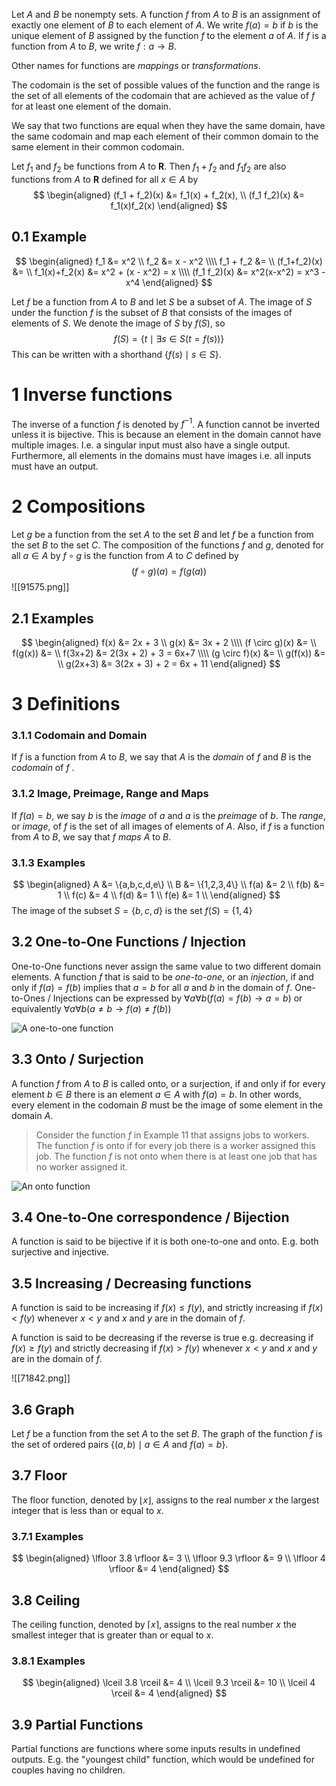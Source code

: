 Let $A$ and $B$ be nonempty sets. A function $f$ from $A$ to $B$ is an assignment of exactly one element of $B$ to each element of $A$. We write $f(a) = b$ if $b$ is the unique element of $B$ assigned by the function $f$ to the element $a$ of $A$. If $f$ is a function from $A$ to $B$, we write $f: a \rightarrow B$.

Other names for functions are *mappings* or *transformations*.

The codomain is the set of possible values of the function and the range is the set of all elements of the codomain that are achieved as the value of $f$ for at least one element of the domain.

We say that two functions are equal when they have the same domain, have the same codomain and map each element of their common domain to the same element in their common codomain.

Let $f_1$ and $f_2$ be functions from $A$ to $\mathbf{R}$. Then $f_1 + f_2$ and $f_1 f_2$ are also functions from $A$ to $\mathbf{R}$ defined for all $x \in A$ by
$$
\begin{aligned}
(f_1 + f_2)(x) &= f_1(x) + f_2(x), \\ 
(f_1 f_2)(x) &= f_1(x)f_2(x)
\end{aligned}
$$
## 0.1 Example
$$ 
\begin{aligned}
f_1 &= x^2 \\
f_2 &= x - x^2 \\\\
f_1 + f_2 &= \\ 
(f_1+f_2)(x) &= \\ 
f_1(x)+f_2(x) &= x^2 + (x - x^2) = x \\\\
(f_1 f_2)(x) &= x^2(x-x^2) = x^3 - x^4
\end{aligned}
$$

Let $f$ be a function from $A$ to $B$ and let $S$ be a subset of $A$. The image of $S$ under the function $f$ is the subset of $B$ that consists of the images of elements of $S$. We denote the image of $S$ by $f(S)$, so 
$$f(S) = \{t \mid \exists s \in S (t = f(s))\}$$
This can be written with a shorthand $\{f(s) \mid s \in S\}$.
# 1 Inverse functions
The inverse of a function $f$ is denoted by $f^{-1}$. A function cannot be inverted unless it is bijective. This is because an element in the domain cannot have multiple images. I.e. a singular input must also have a single output. Furthermore, all elements in the domains must have images i.e. all inputs must have an output.
# 2 Compositions
Let $g$ be a function from the set $A$ to the set $B$ and let $f$ be a function from the set $B$ to the set $C$. The composition of the functions $f$ and $g$, denoted for all $a \in A$ by $f \circ g$ is the function from $A$ to $C$ defined by
$$(f \circ g)(a) = f(g(a))$$
![[91575.png]]
## 2.1 Examples
$$ 
\begin{aligned}
f(x) &= 2x + 3 \\
g(x) &= 3x + 2 \\\\
(f \circ g)(x) &= \\
f(g(x)) &= \\
f(3x+2) &= 2(3x + 2) + 3 = 6x+7 \\\\
(g \circ f)(x) &= \\
g(f(x)) &= \\
g(2x+3) &= 3(2x + 3) + 2 = 6x + 11
\end{aligned}
$$
# 3 Definitions
### 3.1.1 Codomain and Domain
If $f$ is a function from $A$ to $B$, we say that $A$ is the *domain* of $f$ and $B$ is the *codomain* of $f$ .
### 3.1.2 Image, Preimage, Range and Maps
If $f(a)=b$, we say $b$ is the *image* of $a$ and $a$ is the *preimage* of $b$. The *range*, or *image*, of $f$ is the set of all images of elements of $A$. Also, if $f$ is a function from $A$ to $B$, we say that $f$ *maps* $A$ to $B$.
### 3.1.3 Examples
$$ 
\begin{aligned}
A &= \{a,b,c,d,e\} \\
B &= \{1,2,3,4\} \\
f(a) &= 2 \\
f(b) &= 1 \\
f(c) &= 4 \\
f(d) &= 1 \\
f(e) &= 1 \\
\end{aligned}
$$
The image of the subset $S=\{b,c,d\}$ is the set $f(S)=\{1,4\}$
## 3.2 One-to-One Functions / Injection
One-to-One functions never assign the same value to two different domain elements. A function $f$ that is said to be *one-to-one*, or an *injection*, if and only if $f(a)=f(b)$ implies that $a=b$ for all $a$ and $b$ in the domain of $f$. 
One-to-Ones / Injections can be expressed by $\forall a \forall b (f(a)=f(b) \rightarrow a = b)$ or equivalently $\forall a \forall b (a \neq b \rightarrow f(a) \neq f(b))$

![A one-to-one function](40091.png)
## 3.3 Onto / Surjection
A function $f$ from $A$ to $B$ is called onto, or a surjection, if and only if for every element $b \in B$ there is an element $a \in A$ with $f(a)=b$. In other words, every element in the codomain $B$ must be the image of some element in the domain $A$.

> Consider the function _f_ in Example 11 that assigns jobs to workers. The function _f_ is onto if for every job there is a worker assigned this job. The function _f_ is not onto when there is at least one job that has no worker assigned it.

![An onto function](69596.png)

## 3.4 One-to-One correspondence / Bijection
A function is said to be bijective if it is both one-to-one and onto. E.g. both surjective and injective.
## 3.5 Increasing / Decreasing functions
A function is said to be increasing if $f(x) \le f(y)$, and strictly increasing if $f(x) < f(y)$ whenever $x < y$ and $x$ and $y$ are in the domain of $f$.

A function is said to be decreasing if the reverse is true e.g. decreasing if $f(x) \ge f(y)$ and strictly decreasing if $f(x) > f(y)$ whenever $x < y$ and $x$ and $y$ are in the domain of $f$.

![[71842.png]]
## 3.6 Graph
Let $f$ be a function from the set $A$ to the set $B$. The graph of the function $f$ is the set of ordered pairs $\{(a,b) \mid a \in A \text{ and } f(a) = b\}$. 

## 3.7 Floor
The floor function, denoted by $\lfloor x \rfloor$, assigns to the real number $x$ the largest integer that is less than or equal to $x$. 
### 3.7.1 Examples
$$ 
\begin{aligned}
\lfloor 3.8 \rfloor &= 3 \\
\lfloor 9.3 \rfloor &= 9 \\
\lfloor 4 \rfloor &= 4
\end{aligned}
$$
## 3.8 Ceiling
The ceiling function, denoted by $\lceil x \rceil$, assigns to the real number $x$ the smallest integer that is greater than or equal to $x$.
### 3.8.1 Examples
$$ 
\begin{aligned}
\lceil 3.8 \rceil &= 4 \\
\lceil 9.3 \rceil &= 10 \\
\lceil 4 \rceil &= 4
\end{aligned}
$$
## 3.9 Partial Functions
Partial functions are functions where some inputs results in undefined outputs. E.g. the "youngest child" function, which would be undefined for couples having no children.